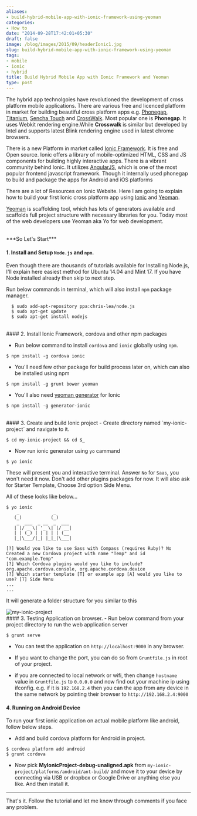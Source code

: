 ```yaml
---
aliases:
- build-hybrid-mobile-app-with-ionic-framework-using-yeoman
categories:
- How to
date: "2014-09-28T17:42:01+05:30"
draft: false
image: /blog/images/2015/09/headerIonic1.jpg
slug: build-hybrid-mobile-app-with-ionic-framework-using-yeoman
tags:
- mobile
- ionic
- hybrid
title: Build Hybrid Mobile App with Ionic Framework and Yeoman
type: post
---
```

The hybrid app technolgoies have revolutioned the development of cross platform mobile applications.
There are various free and licenced platform in market for building beautiful cross platform apps e.g. [Phonegap](http://phonegap.com/), [Titanium](http://www.appcelerator.com/titanium/), [Sencha Touch](http://www.sencha.com/products/touch) and [CrossWalk](https://crosswalk-project.org/).
Most popular one is **Phonegap**. It uses Webkit rendering engine.While **Crosswalk** is similar but developed by Intel and supports latest Blink rendering engine used in latest chrome browsers.
<!--more-->

There is a new Platform in market called [Ionic Framework](http://ionicframework.com/). It is free and Open source. Ionic offers a library of mobile-optimized HTML, CSS and JS components for building highly interactive apps. There is a vibrant community behind Ionic. It utilizes [AngularJS](http://angularjs.org/), which is one of the most popular frontend javascript framework. Though it internally used phonegap to build and package the apps for Android and iOS platforms

There are a lot of Resources on Ionic Website. Here I am going to explain how to build your first Ionic cross platform app using [Ionic](http://ionicframework.com/) and [Yeoman](http://yeoman.io/).

[Yeoman](http://yeoman.io) is scaffolding tool, which has lots of generators available and scaffolds full project structure with necessary libraries for you. Today most of the web developers use Yeoman aka Yo for web development.

<br>
***So Let's Start***

#### 1. Install and Setup `Node.js` and `npm`.
Even though there are thousands of tutorials available for Installing Node.js, I'll explain here easiest method for Ubuntu 14.04 and Mint 17.
If you have Node installed already then skip to next step.

  Run below commands in terminal, which will also install `npm` package manager.


```
  $ sudo add-apt-repository ppa:chris-lea/node.js
  $ sudo apt-get update
  $ sudo apt-get install nodejs
```

<br>
#### 2. Install Ionic Framework, cordova and other npm packages

- Run below command to install `cordova` and `ionic` globally using `npm`.

```
$ npm install -g cordova ionic
```

- You'll need few other package for build process later on, which can also be installed using npm

```
$ npm install -g grunt bower yeoman
```

- You'll also need [yeoman generator](http://yeoman.io/generators/) for Ionic

```
$ npm install -g generator-ionic
```
<br>
#### 3. Create and build Ionic project
- Create directory named `my-ionic-project` and navigate to it.

```
$ cd my-ionic-project && cd $_
```

- Now run ionic generator using `yo` cammand

```
$ yo ionic
```

These will present you and interactive terminal. Answer `No` for `Saas`, you won't need it now. Don't add other plugins packages for now. It will also ask for Starter Template, Choose 3rd option Side Menu.

All of these looks like below...

```
$ yo ionic
    _             _
   (_)           (_)
    _  ___  _ __  _  ___
   | |/ _ \| '_ \| |/ __|
   | | (_) | | | | | (__
   |_|\___/|_| |_|_|\___|

[?] Would you like to use Sass with Compass (requires Ruby)? No
Created a new Cordova project with name "Temp" and id "com.example.Temp"
[?] Which Cordova plugins would you like to include? org.apache.cordova.console, org.apache.cordova.device
[?] Which starter template [T] or example app [A] would you like to use? [T] Side Menu
...
...
```

It will generate a folder structure for you similar to this

<img src="http://i1370.photobucket.com/albums/ag256/kushdilip/my-ionic-project_zps677308c0.png" alt="my-ionic-project" >

<br>
#### 3. Testing Application on browser.
- Run below command from your project directory to run the web application server

```
$ grunt serve
```
- You can test the application on `http://localhost:9000` in any browser.

- If you want to change the port, you can do so from `Gruntfile.js` in root of your project.


- if you are connected to local network or wifi, then change `hostname` value in `Gruntfile.js` to `0.0.0.0` and now find out your machine ip using ifconfig. e.g. if it is `192.168.2.4` then you can the app from any device in the same network by pointing their browser to `http://192.168.2.4:9000`

#### 4. Running on Android Device

To run your first ionic application on actual mobile platform like android, follow below steps.

- Add and build cordova platform for Android in project.

```
$ cordova platform add android
$ grunt cordova
```

- Now pick **MyIonicProject-debug-unaligned.apk** from `my-ionic-project/platforms/android/ant-build/` and move it to your device by connecting via USB or dropbox or Google Drive or anything else you like. And then install it.

---
That's it. Follow the tutorial and let me know through comments if you face any problem.
